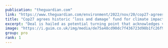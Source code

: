 ```yaml
---
publication: "theguardian.com"
link: "https://www.theguardian.com/environment/2022/nov/20/cop27-agrees-to-historic-loss-and-damage-fund-to-compensate-developing-countries-for-climate-impacts"
title: "Cop27 agrees historic ‘loss and damage’ fund for climate impact in developing countries"
excerpt: "Deal is hailed as potential turning point that acknowledges vast inequities of climate crisis"
image: "https://i.guim.co.uk/img/media/de75a48cd90dc7f436723d98b1fc26f974aaf415/0_34_8614_5168/master/8614.jpg?width=1200&height=630&quality=85&auto=format&fit=crop&overlay-align=bottom%2Cleft&overlay-width=100p&overlay-base64=L2ltZy9zdGF0aWMvb3ZlcmxheXMvdGctZGVmYXVsdC5wbmc&enable=upscale&s=e9ebc4882c8d2c91d7ab54f2751f6f3e"
group: pro
rank: 1
---
```

